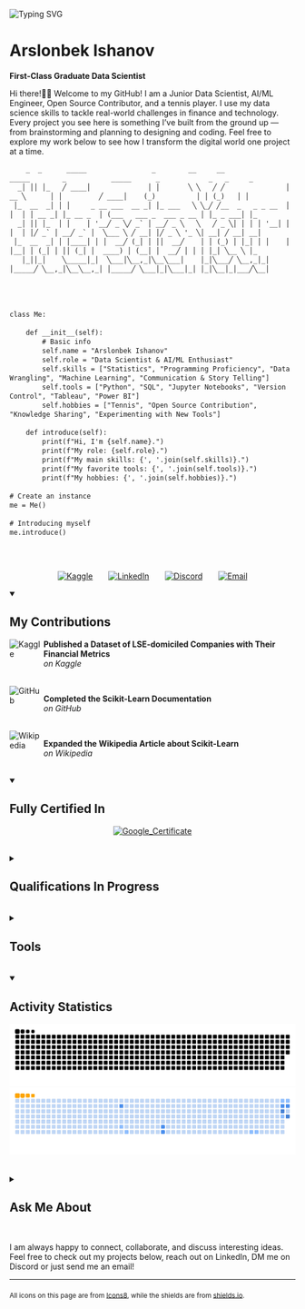 ![Typing SVG](https://readme-typing-svg.herokuapp.com?lines=Hello+World%2C+I'm+Arslan!;I+am+a+First-Class+Data+Scientist+and+a+AI%2FML+Engineer!&center=true&width=800&height=120&color=F7AB0A&font=Fira+Code)


<h1>Arslonbek Ishanov</h1> <!-- Should I keep my full name, "Arslan Ishanov" or "Arslan"? --->

**First-Class Graduate Data Scientist**

Hi there!👋🏼 Welcome to my GitHub! I am a Junior Data Scientist, AI/ML Engineer, Open Source Contributor, and a tennis player. I use my data science skills to tackle real-world challenges in finance and technology. Every project you see here is something I’ve built from the ground up — from brainstorming and planning to designing and coding. Feel free to explore my work below to see how I transform the digital world one project at a time.


<!--- Add the big composite letter comment saying "Run this code to get/create your own data scientist" ascii art --->
```text
    _  _      _____                _        __     __                _____        _           _____      _            _   _     _   
  _│ ││ │_   ╱ ____│              │ │       ╲ ╲   ╱ ╱               │  __ ╲      │ │         ╱ ____│    (_)          │ │ (_)   │ │  
 │_  __  _│ │ │     _ __ ___  __ _│ │_ ___   ╲ ╲_╱ ╱__  _   _ _ __  │ │  │ │ __ _│ │_ __ _  │ (___   ___ _  ___ _ __ │ │_ _ ___│ │_ 
  _│ ││ │_  │ │    │ '__╱ _ ╲╱ _` │ __╱ _ ╲   ╲   ╱ _ ╲│ │ │ │ '__│ │ │  │ │╱ _` │ __╱ _` │  ╲___ ╲ ╱ __│ │╱ _ ╲ '_ ╲│ __│ ╱ __│ __│
 │_  __  _│ │ │____│ │ │  __╱ (_│ │ ││  __╱    │ │ (_) │ │_│ │ │    │ │__│ │ (_│ │ ││ (_│ │  ____) │ (__│ │  __╱ │ │ │ │_│ ╲__ ╲ │_ 
   │_││_│    ╲_____│_│  ╲___│╲__,_│╲__╲___│    │_│╲___╱ ╲__,_│_│    │_____╱ ╲__,_│╲__╲__,_│ │_____╱ ╲___│_│╲___│_│ │_│╲__│_│___╱╲__│
                                                                                                                                    
                                                                                                                                    
                                                                                                                         

class Me:
    
    def __init__(self):
        # Basic info
        self.name = "Arslonbek Ishanov"
        self.role = "Data Scientist & AI/ML Enthusiast"
        self.skills = ["Statistics", "Programming Proficiency", "Data Wrangling", "Machine Learning", "Communication & Story Telling"]
        self.tools = ["Python", "SQL", "Jupyter Notebooks", "Version Control", "Tableau", "Power BI"]
        self.hobbies = ["Tennis", "Open Source Contribution", "Knowledge Sharing", "Experimenting with New Tools"]

    def introduce(self):
        print(f"Hi, I'm {self.name}.")
        print(f"My role: {self.role}.")
        print(f"My main skills: {', '.join(self.skills)}.")
        print(f"My favorite tools: {', '.join(self.tools)}.")
        print(f"My hobbies: {', '.join(self.hobbies)}.")

# Create an instance
me = Me()

# Introducing myself
me.introduce()


```


<!--- I apply my Data Science skills to real-life problems in Finance and Technology. All projects here are built from the ground up, from planning and designing to solving real-life problems with code. --->

<br clear="left"/>


<!-- Social icons section -->
<p align="center">
  <a href="https://www.kaggle.com/arslonbekishanov"><img width="60px" height="60px" alt="Kaggle" title="View my Kaggle Profile" src="https://github.com/user-attachments/assets/ad310da5-faf4-41f9-b181-f6a4427e3143"/></a>
  &#8287;&#8287;&#8287;&#8287;&#8287;
  <a href="https://www.linkedin.com/in/arslonbek-ishanov/"><img width="60px" height="60px" alt="LinkedIn" title="View my LinkedIn" src="https://github.com/user-attachments/assets/21bbd330-375c-40f4-8b89-21816b970726"/></a>
  &#8287;&#8287;&#8287;&#8287;&#8287;
  <a href="https://discord.gg/pztXdqF8" alt="Discord"><img width="60px" height="60px" alt="Discord" title="DM me on Discord" src="https://github.com/user-attachments/assets/2737e823-dffa-43c8-83c1-d86dd9b2c0fd"/></a>
  &#8287;&#8287;&#8287;&#8287;&#8287; 
  <a href="mailto:arslonbek.ishanov.work@gmail.com"><img width="60px" height="60px" alt="Email" title="Send me an email" src="https://github.com/user-attachments/assets/305ed9a9-0f54-48e0-b3d6-c7478b3e0b05"/></a>
</p>


<details open>
  
  <summary><h2>My Contributions</h2></summary>

  <a href="https://www.kaggle.com/datasets/arslonbekishanov/companies-listed-on-london-stock-exchange/data">
  <img align="left" width="60px" height="60px" alt="Kaggle" src="https://github.com/user-attachments/assets/ad310da5-faf4-41f9-b181-f6a4427e3143"/>
  </a>

  **Published a Dataset of LSE-domiciled Companies with Their Financial Metrics**  
  *on Kaggle*

  <br clear="left"/>
  
  <a href="https://github.com/scikit-learn/scikit-learn/issues/30907">
  <img align="left" width="60px" height="60px" alt="GitHub" src="https://github.com/user-attachments/assets/d5b51b48-abc1-4e6b-ac0a-fa0ec1042c34"/>
  </a>

  **Completed the Scikit-Learn Documentation**  
  *on GitHub*

  <br clear="left"/>

  <a href="https://en.wikipedia.org/wiki/Talk:Scikit-learn">
  <img align="left" width="60px" height="60px" alt="Wikipedia" src="https://github.com/user-attachments/assets/b56e9830-221f-43f1-92a0-62f1ea08c89f"/>
  </a>

  **Expanded the Wikipedia Article about Scikit-Learn**  
  *on Wikipedia*

</details>

<br clear="left"/>



<details open>
  
  <summary><h2>Fully Certified In</h2></summary>
  
  <p align="center">
    <a href="https://coursera.org/share/e549ab24011be72466334b0c6bcb7c77"><img width="1262" height="976" alt="Google_Certificate" src="https://github.com/user-attachments/assets/5a37779c-06f9-44d7-a9a8-8c00ee950c72"/></a>
  </p>

</details>

<br clear="left"/>


<details>
  
  <summary><h2>Qualifications In Progress</h2></summary>

  <a href="https://www.coursera.org/professional-certificates/ai-engineer">
    <img align="left" width="60px" height="60px" alt="IBM AI/ML Engineer" src="https://github.com/user-attachments/assets/f3a5a9e4-07b6-437f-b7f9-2c0e7645b93f"/>
  </a>
  
  **IBM AI/ML Engineer Professional Certificate**  
  *via Coursera*
  
</details>

<!--- <img width="48" height="48" alt="icons8-ibm-48 (1)" src="https://github.com/user-attachments/assets/f3a5a9e4-07b6-437f-b7f9-2c0e7645b93f" /> --->
<br clear="left"/>


<details>
  <summary><h2>Tools</h2></summary>
  
  <h3>Programming and Markup Languages</h3>

  ![Python](https://img.shields.io/badge/Python-3776AB?style=for-the-badge&logo=python&logoColor=white)
  ![R](https://img.shields.io/badge/R-276DC3?style=for-the-badge&logo=r&logoColor=white)
  ![SQL](https://img.shields.io/badge/SQL-336791?style=for-the-badge&logo=postgresql&logoColor=white)
  ![Markdown](https://img.shields.io/badge/Markdown-000000?style=for-the-badge&logo=markdown&logoColor=white)
  ![HTML5](https://img.shields.io/badge/HTML5-E34F26?style=for-the-badge&logo=html5&logoColor=white)
  ![CSS3](https://img.shields.io/badge/CSS3-1572B6?style=for-the-badge&logo=css3&logoColor=white)
  ![LaTeX](https://img.shields.io/badge/LaTeX-008080?style=for-the-badge&logo=latex&logoColor=white)

  <h3>Frameworks and Libraries</h3>
  
  ![NumPy](https://img.shields.io/badge/NumPy-013243?style=for-the-badge&logo=numpy&logoColor=white)
  ![Pandas](https://img.shields.io/badge/Pandas-150458?style=for-the-badge&logo=pandas&logoColor=white)
  ![SciPy](https://img.shields.io/badge/SciPy-8CAAE6?style=for-the-badge&logo=scipy&logoColor=white)
  ![Matplotlib](https://img.shields.io/badge/Matplotlib-11557C?style=for-the-badge&logo=matplotlib&logoColor=white)
  ![Seaborn](https://img.shields.io/badge/Seaborn-4EABE6?style=for-the-badge&logo=python&logoColor=white)
  ![Plotly](https://img.shields.io/badge/Plotly-3F4F75?style=for-the-badge&logo=plotly&logoColor=white)
  ![Scikit--Learn](https://img.shields.io/badge/Scikit--Learn-F7931E?style=for-the-badge&logo=scikitlearn&logoColor=white)
  ![XGBoost](https://img.shields.io/badge/XGBoost-015C8B?style=for-the-badge)
  ![LightGBM](https://img.shields.io/badge/LightGBM-31C854?style=for-the-badge)
  ![TensorFlow](https://img.shields.io/badge/TensorFlow-FF6F00?style=for-the-badge&logo=tensorflow&logoColor=white)
  ![Keras](https://img.shields.io/badge/Keras-D00000?style=for-the-badge&logo=keras&logoColor=white)
  ![PyTorch](https://img.shields.io/badge/PyTorch-EE4C2C?style=for-the-badge&logo=pytorch&logoColor=white)
  ![TabNet](https://img.shields.io/badge/TabNet-EE4C2C?style=for-the-badge&logo=pytorch&logoColor=white)
  ![Optuna](https://img.shields.io/badge/Optuna-0094F5?style=for-the-badge&logo=python&logoColor=white)
  ![RAPIDS.ai](https://img.shields.io/badge/RAPIDS.ai-76B900?style=for-the-badge&logo=nvidia&logoColor=white)
  ![yfinance](https://img.shields.io/badge/yfinance-6001D2?style=for-the-badge&logo=yahoo&logoColor=white)
  ![Requests](https://img.shields.io/badge/requests-000000?style=for-the-badge&logo=python&logoColor=white)
  ![BeautifulSoup4](https://img.shields.io/badge/beautifulsoup4-3C7C3A?style=for-the-badge&logo=python&logoColor=white)

  <h3>Databases & Cloud</h3>
  
  ![MySQL](https://img.shields.io/badge/MySQL-4479a1?style=for-the-badge&logo=mysql&logoColor=white)
  ![PostgreSQL](https://img.shields.io/badge/PostgreSQL-336791?style=for-the-badge&logo=postgresql&logoColor=white)
  ![Oracle](https://img.shields.io/badge/Oracle-F80000?style=for-the-badge&logo=oracle&logoColor=white)
  ![Azure](https://img.shields.io/badge/Azure-6A0DAD?style=for-the-badge&logo=microsoftazure&logoColor=white)
  ![Google Cloud](https://img.shields.io/badge/Google%20Cloud-4285F4?style=for-the-badge&logo=googlecloud&logoColor=white)
  ![BigQuery](https://img.shields.io/badge/BigQuery-4285F4?style=for-the-badge&logo=googlebigquery&logoColor=white)


  <h3>Software</h3>

  ![MS PowerPoint](https://img.shields.io/badge/MS%20PowerPoint-B7472A?style=for-the-badge&logo=microsoftpowerpoint&logoColor=white)
  ![MS Teams](https://img.shields.io/badge/MS%20Teams-6264A7?style=for-the-badge&logo=microsoftteams&logoColor=white)
  ![Power BI](https://img.shields.io/badge/Power%20BI-F2C811?style=for-the-badge&logo=powerbi&logoColor=black)
  ![PyCharm](https://img.shields.io/badge/PyCharm-000000?style=for-the-badge&logo=pycharm&logoColor=white)
  ![Anaconda](https://img.shields.io/badge/Anaconda-44A833?style=for-the-badge&logo=anaconda&logoColor=white)
  ![Jupyter Notebook](https://img.shields.io/badge/Jupyter-F37626?style=for-the-badge&logo=jupyter&logoColor=white)
  ![VS Code](https://img.shields.io/badge/VS%20Code-007ACC?style=for-the-badge&logo=visualstudiocode&logoColor=white)
  ![Discord](https://img.shields.io/badge/Discord-5865F2?style=for-the-badge&logo=discord&logoColor=white)
  ![Kaggle](https://img.shields.io/badge/Kaggle-20BEFF?style=for-the-badge&logo=kaggle&logoColor=white)
  ![Overleaf](https://img.shields.io/badge/Overleaf-47A141?style=for-the-badge&logo=overleaf&logoColor=white)
  ![GitHub Desktop](https://img.shields.io/badge/GitHub%20Desktop-8034A9?style=for-the-badge&logo=github&logoColor=white)
  
</details>

<br clear="left"/>



<details open>
    <summary><h2>Activity Statistics</h2></summary>
    
![GitHub Snake Dark](https://github.com/Arslan2003/Arslan2003/blob/output/github-snake-dark.svg#gh-dark-mode-only)
![GitHub Snake Light](https://github.com/Arslan2003/Arslan2003/blob/output/ocean.gif#gh-light-mode-only)

</details>

<br clear="left"/>



<details>
  <summary><h2>Ask Me About</h2></summary>

  - Python, Pandas, NumPy, SciPy  
  - Machine Learning (Random Forest, XGBoost, TabNet)  
  - Deep Learning & Neural Networks  
  - Data Analysis & Visualisation  
  - Stock Market Analysis & Financial Modelling  
  - SQL, Databases, BigQuery  
  - Data Scraping & APIs (yfinance, BeautifulSoup, Requests)
  - Collaborations
  - Anything else you think is interesting!

</details>

<br clear="left"/>





<p>
  I am always happy to connect, collaborate, and discuss interesting ideas. Feel free to check out my projects below, reach out on LinkedIn, DM me on Discord or just send me an email!
</p>

---

<p>
  <sub>All icons on this page are from <a href="https://icons.docs.icons8.com/" target="_blank">Icons8</a>, while the shields are from <a href="https://shields.io/" target="_blank">shields.io</a>.</sub>
</p>



<!--- Add the detail and summary tags for each section except the first one --->
